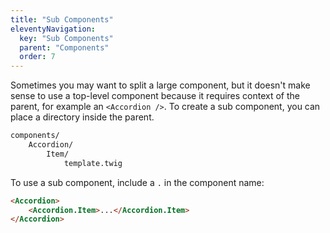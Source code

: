 ```yaml
---
title: "Sub Components"
eleventyNavigation:
  key: "Sub Components"
  parent: "Components"
  order: 7
---
```


Sometimes you may want to split a large component, but it doesn't make sense to use a top-level component because it requires context of the parent, for example an `<Accordion />`. To create a sub component, you can place a directory inside the parent.

```txt
components/
    Accordion/
        Item/
            template.twig
```

To use a sub component, include a `.` in the component name:

```html
<Accordion>
    <Accordion.Item>...</Accordion.Item>
</Accordion>
```